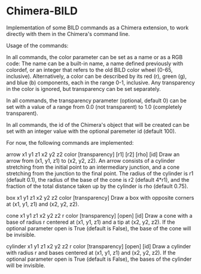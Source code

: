 # Chimera-BILD
Implementation of some BILD commands as a Chimera extension, to work directly with them in the Chimera's command line.

Usage of the commands:

In all commands, the color parameter can be set as a name or as a RGB code:
The name can be a built-in name, a name defined previously with colordef, or an integer that refers to the old BILD color wheel (0-65, inclusive). Alternatively, a color can be described by its red (r), green (g), and blue (b) components, each in the range 0-1, inclusive. Any transparency in the color is ignored, but transparency can be set separately.

In all commands, the transparency parameter (optional, default 0) can be set with a value of a range from 0.0 (not transparent) to 1.0 (completely transparent).

In all commands, the id of the Chimera's object that will be created can be set with an integer value with the optional paremeter id (default 100).

For now, the following commands are implemented:

arrow x1 y1 z1 x2 y2 z2 color [transparency] [r1] [r2] [rho] [id]
Draw an arrow from (x1, y1, z1) to (x2, y2, z2). An arrow consists of a cylinder stretching from the initial point to an intermediary junction, and a cone stretching from the junction to the final point. The radius of the cylinder is r1 (default 0.1), the radius of the base of the cone is r2 (default 4*r1), and the fraction of the total distance taken up by the cylinder is rho (default 0.75). 

box x1 y1 z1 x2 y2 z2 color [transparency]
Draw a box with opposite corners at (x1, y1, z1) and (x2, y2, z2).

cone x1 y1 z1 x2 y2 z2 r color [transparency] [open] [id]
Draw a cone with a base of radius r centered at (x1, y1, z1) and a tip at (x2, y2, z2). If the optional parameter open is True (default is False), the base of the cone will be invisible.

cylinder x1 y1 z1 x2 y2 z2 r color [transparency] [open] [id]
Draw a cylinder with radius r and bases centered at (x1, y1, z1) and (x2, y2, z2). If the optional parameter open is True (default is False), the bases of the cylinder will be invisible.